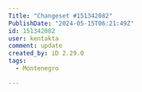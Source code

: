 ```yaml
---
Title: "Changeset #151342082"
PublishDate: "2024-05-15T06:21:49Z"
id: 151342082
user: kentakta
comment: update
created_by: iD 2.29.0
tags:
  - Montenegro

---
```

